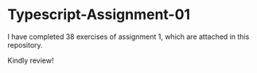# Typescript-Assignment-01

I have completed 38 exercises of assignment 1, which are attached in this repository.


Kindly review!
